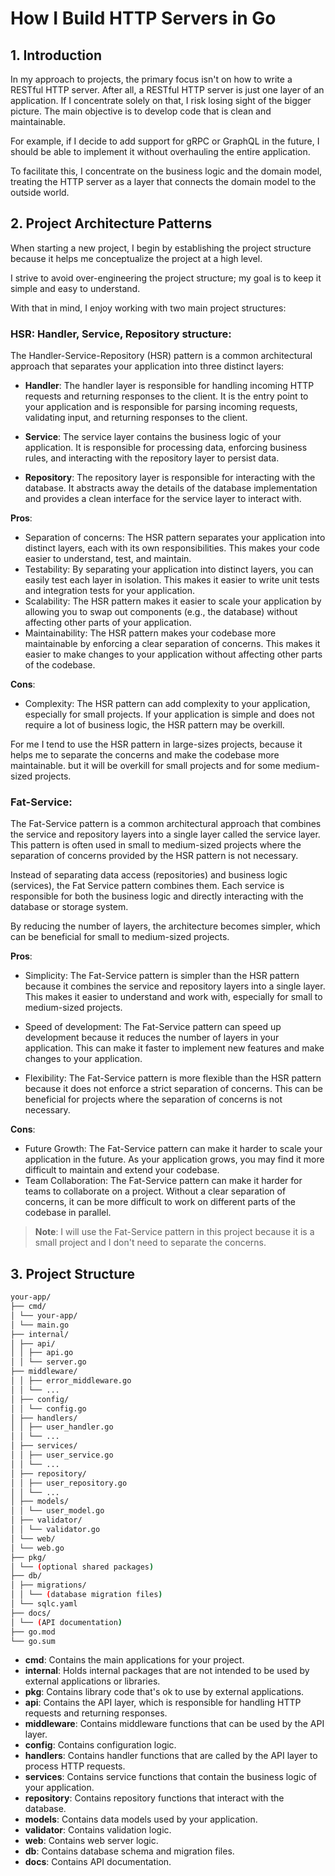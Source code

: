 # How I Build HTTP Servers in Go

## 1. Introduction

In my approach to projects, the primary focus isn't on how to write a RESTful HTTP server. After all, a RESTful HTTP server is just one layer of an application. If I concentrate solely on that, I risk losing sight of the bigger picture. The main objective is to develop code that is clean and maintainable.

For example, if I decide to add support for gRPC or GraphQL in the future, I should be able to implement it without overhauling the entire application.

To facilitate this, I concentrate on the business logic and the domain model, treating the HTTP server as a layer that connects the domain model to the outside world.

## 2. Project Architecture Patterns

When starting a new project, I begin by establishing the project structure because it helps me conceptualize the project at a high level.

I strive to avoid over-engineering the project structure; my goal is to keep it simple and easy to understand.

With that in mind, I enjoy working with two main project structures:

### **HSR**: Handler, Service, Repository structure:

The Handler-Service-Repository (HSR) pattern is a common architectural approach that separates your application into three distinct layers:

- **Handler**: The handler layer is responsible for handling incoming HTTP requests and returning responses to the client. It is the entry point to your application and is responsible for parsing incoming requests, validating input, and returning responses to the client.

- **Service**: The service layer contains the business logic of your application. It is responsible for processing data, enforcing business rules, and interacting with the repository layer to persist data.

- **Repository**: The repository layer is responsible for interacting with the database. It abstracts away the details of the database implementation and provides a clean interface for the service layer to interact with.

**Pros**:

- Separation of concerns: The HSR pattern separates your application into distinct layers, each with its own responsibilities. This makes your code easier to understand, test, and maintain.
- Testability: By separating your application into distinct layers, you can easily test each layer in isolation. This makes it easier to write unit tests and integration tests for your application.
- Scalability: The HSR pattern makes it easier to scale your application by allowing you to swap out components (e.g., the database) without affecting other parts of your application.
- Maintainability: The HSR pattern makes your codebase more maintainable by enforcing a clear separation of concerns. This makes it easier to make changes to your application without affecting other parts of the codebase.

**Cons**:

- Complexity: The HSR pattern can add complexity to your application, especially for small projects. If your application is simple and does not require a lot of business logic, the HSR pattern may be overkill.

For me I tend to use the HSR pattern in large-sizes projects, because it helps me to separate the concerns and make the codebase more maintainable.
but it will be overkill for small projects and for some medium-sized projects.

### **Fat-Service**:

The Fat-Service pattern is a common architectural approach that combines the service and repository layers into a single layer called the service layer. This pattern is often used in small to medium-sized projects where the separation of concerns provided by the HSR pattern is not necessary.

Instead of separating data access (repositories) and business logic (services), the Fat Service pattern combines them. Each service is responsible for both the business logic and directly interacting with the database or storage system.

By reducing the number of layers, the architecture becomes simpler, which can be beneficial for small to medium-sized projects.

**Pros**:

- Simplicity: The Fat-Service pattern is simpler than the HSR pattern because it combines the service and repository layers into a single layer. This makes it easier to understand and work with, especially for small to medium-sized projects.

- Speed of development: The Fat-Service pattern can speed up development because it reduces the number of layers in your application. This can make it faster to implement new features and make changes to your application.

- Flexibility: The Fat-Service pattern is more flexible than the HSR pattern because it does not enforce a strict separation of concerns. This can be beneficial for projects where the separation of concerns is not necessary.

**Cons**:

- Future Growth: The Fat-Service pattern can make it harder to scale your application in the future. As your application grows, you may find it more difficult to maintain and extend your codebase.
- Team Collaboration: The Fat-Service pattern can make it harder for teams to collaborate on a project. Without a clear separation of concerns, it can be more difficult to work on different parts of the codebase in parallel.

> **Note**: I will use the Fat-Service pattern in this project because it is a small project and I don't need to separate the concerns.

## 3. Project Structure

```bash
your-app/
├── cmd/
│ └── your-app/
│ └── main.go
├── internal/
│ ├── api/
│ │ ├── api.go
│ │ └── server.go
├── middleware/
│ │ ├── error_middleware.go
│ │ └── ...
│ ├── config/
│ │ └── config.go
│ ├── handlers/
│ │ ├── user_handler.go
│ │ └── ...
│ ├── services/
│ │ ├── user_service.go
│ │ └── ...
│ ├── repository/
│ │ ├── user_repository.go
│ │ └── ...
│ ├── models/
│ │ └── user_model.go
│ ├── validator/
│ │ └── validator.go
│ └── web/
│ └── web.go
├── pkg/
│ └── (optional shared packages)
├── db/
│ ├── migrations/
│ │ └── (database migration files)
│ └── sqlc.yaml
├── docs/
│ └── (API documentation)
├── go.mod
└── go.sum
```

- **cmd**: Contains the main applications for your project.
- **internal**: Holds internal packages that are not intended to be used by external applications or libraries.
- **pkg**: Contains library code that's ok to use by external applications.
- **api**: Contains the API layer, which is responsible for handling HTTP requests and returning responses.
- **middleware**: Contains middleware functions that can be used by the API layer.
- **config**: Contains configuration logic.
- **handlers**: Contains handler functions that are called by the API layer to process HTTP requests.
- **services**: Contains service functions that contain the business logic of your application.
- **repository**: Contains repository functions that interact with the database.
- **models**: Contains data models used by your application.
- **validator**: Contains validation logic.
- **web**: Contains web server logic.
- **db**: Contains database schema and migration files.
- **docs**: Contains API documentation.
